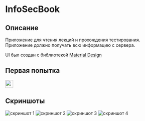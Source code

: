 # InfoSecBook

## Описание
Приложение для чтения лекций и прохождения тестирования.
Приложение должно получать всю информацию с сервера.

UI был создан с библиотекой [Material Design](https://material.io/)

## Первая попытка
<img src="https://github.com/PanovYuri/InfoSecBook/blob/master/img/screen_1.jpg" width="25">

## Скриншоты
![скриншот 1](https://github.com/PanovYuri/InfoSecBook/blob/master/img/screen_1.jpg)
![скриншот 2](https://github.com/PanovYuri/InfoSecBook/blob/master/img/screen_2.jpg)
![скриншот 3](https://github.com/PanovYuri/InfoSecBook/blob/master/img/screen_3.jpg)
![скриншот 4](https://github.com/PanovYuri/InfoSecBook/blob/master/img/screen_4.jpg)